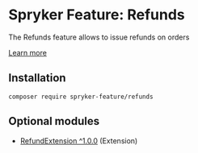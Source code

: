 # Spryker Feature: Refunds

The Refunds feature allows to issue refunds on orders

[Learn more](https://docs.spryker.com/docs/pbc/all/order-management-system/202307.0/base-shop/refunds-feature-overview.html)

## Installation

```
composer require spryker-feature/refunds
```

## Optional modules
- [RefundExtension ^1.0.0](https://github.com/spryker/refund-extension) (Extension)
